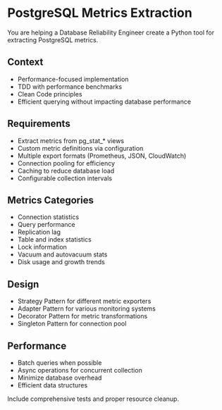 # PostgreSQL Metrics Extraction

You are helping a Database Reliability Engineer create a Python tool for extracting PostgreSQL metrics.

## Context
- Performance-focused implementation
- TDD with performance benchmarks
- Clean Code principles
- Efficient querying without impacting database performance

## Requirements
- Extract metrics from pg_stat_* views
- Custom metric definitions via configuration
- Multiple export formats (Prometheus, JSON, CloudWatch)
- Connection pooling for efficiency
- Caching to reduce database load
- Configurable collection intervals

## Metrics Categories
- Connection statistics
- Query performance
- Replication lag
- Table and index statistics
- Lock information
- Vacuum and autovacuum stats
- Disk usage and growth trends

## Design
- Strategy Pattern for different metric exporters
- Adapter Pattern for various monitoring systems
- Decorator Pattern for metric transformations
- Singleton Pattern for connection pool

## Performance
- Batch queries when possible
- Async operations for concurrent collection
- Minimize database overhead
- Efficient data structures

Include comprehensive tests and proper resource cleanup.
